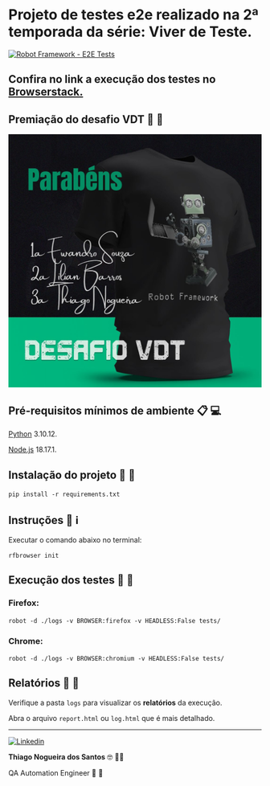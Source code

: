 # Projeto de testes e2e realizado na 2ª temporada da série: Viver de Teste.

[![Robot Framework - E2E Tests](https://github.com/thinogueiras/VDT-Season02-RobotFramework/actions/workflows/continuous-testing.yml/badge.svg)](https://github.com/thinogueiras/VDT-Season02-RobotFramework/actions/workflows/continuous-testing.yml)

## Confira no link a execução dos testes no [Browserstack.](https://automate.browserstack.com/dashboard/v2/public-build/MWhzbVhwd3hpL3RUaDFWZ2V0emY2UVlIeEoxMmFlQm5wTEFPMGh4SUhQTkhjZlVjMzVFUHJLd0RCUitNQzVkOGFRRmN2YndqcmdQU0VzK2g5OU1KcXc9PS0tS1ZUQ3REMHhEYXZuaWxLMGJuVWs1dz09--38294f350c780b5d75331538c524c76bf9f7bfa1)

## Premiação do desafio VDT 🏅 🏅

![Alt text](images/winners.jpeg)


## Pré-requisitos mínimos de ambiente 📋 💻

[Python](https://www.python.org/downloads/) 3.10.12.

[Node.js](https://nodejs.org/en) 18.17.1.


## Instalação do projeto 🚀 🚀

```
pip install -r requirements.txt
```

## Instruções 📢 ℹ️

Executar o comando abaixo no terminal:

```
rfbrowser init
```

## Execução dos testes 🤖 🤖

### Firefox:

```
robot -d ./logs -v BROWSER:firefox -v HEADLESS:False tests/
```

### Chrome:

```
robot -d ./logs -v BROWSER:chromium -v HEADLESS:False tests/
```

## Relatórios 📝 📄

Verifique a pasta `logs` para visualizar os <b>relatórios</b> da execução.

Abra o arquivo `report.html` ou `log.html` que é mais detalhado.

---

<a href="https://www.linkedin.com/in/thinogueiras"><img alt="Linkedin" src="https://img.shields.io/badge/-LinkedIn-blue?style=for-the-badge&logo=Linkedin&logoColor=white"></a>

<strong>Thiago Nogueira dos Santos</strong> 🤓 🫰🏽

QA Automation Engineer 🔎 🐞
